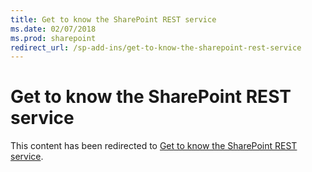 ```yaml
---
title: Get to know the SharePoint REST service
ms.date: 02/07/2018
ms.prod: sharepoint
redirect_url: /sp-add-ins/get-to-know-the-sharepoint-rest-service
---
```



# Get to know the SharePoint REST service

This content has been redirected to [Get to know the SharePoint REST service](sp-add-ins/get-to-know-the-sharepoint-rest-service.md).